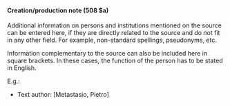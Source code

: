 #### Creation/production note (508 $a)

Additional information on persons and institutions mentioned on the source can be entered here, if they are directly
related to the source and do not fit in any other field. For example, non-standard spellings, pseudonyms, etc.

Information complementary to the source can also be included here in square brackets. In these cases, the function of
the person has to be stated in English.

E.g.:

- Text author: [Metastasio, Pietro]
